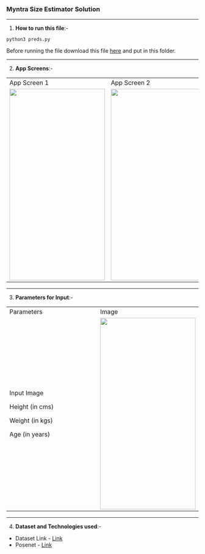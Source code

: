 ### Myntra Size Estimator Solution

___

1. **How to run this file**:-

`python3 preds.py`

Before running the file download this file [here](https://drive.google.com/file/d/1191iJge47UmBdAWo9QMLh7nTpCGSAjE_/view?usp=sharing) and put in this folder.

___
2. **App Screens**:-

<table>
  <tr>
    <td>App Screen 1</td>
    <td>App Screen 2</td>
    <td>App Screen 3</td>
  </tr>
  <tr>
    <td><img src = "https://github.com/kshitijsuri90/The-Trial-Buy/blob/main/Machine%20Learning/size-estimator/assets/1.jpeg?raw=true" width = "250" height = "500" /></td>
    <td><img src = "https://github.com/kshitijsuri90/The-Trial-Buy/blob/main/Machine%20Learning/size-estimator/assets/2.jpeg?raw=true" width = "250" height = "500" /></td>
    <td><img src = "https://github.com/kshitijsuri90/The-Trial-Buy/blob/main/Machine%20Learning/size-estimator/assets/3.jpeg?raw=true" width = "250" height = "500" /></td>
  </tr>
 </table>

___
3. **Parameters for Input**:-
<!--
  * Input Image
  * Height (in cms)
  * Weight (in kgs)
  * Age (in years) -->
  
  <table>
  <tr>
    <td>Parameters</td>
    <td>Image</td>
  </tr>
  <tr>
    <td style="height:500;width:250"><p>Input Image</p>
      <p>Height (in cms)</p>
      <p>Weight (in kgs)</p>
      <p>Age (in years)</p></td>
    <td style="height:500;width:250"><img src = "https://github.com/kshitijsuri90/The-Trial-Buy/blob/main/Machine%20Learning/size-estimator/assets/4.jpeg?raw=true" width = "250" height = "500" /></td>
  </tr>
 </table>
  
 <!--<img src = "https://github.com/kshitijsuri90/The-Trial-Buy/blob/main/size-estimator/assets/4.jpeg?raw=true" width = "250" height = "500" /> -->

___
4. **Dataset and Technologies used**:-

  * Dataset Link - [Link](https://www.kaggle.com/tourist55/clothessizeprediction)
  * Posenet - [Link](https://github.com/rwightman/posenet-python)

